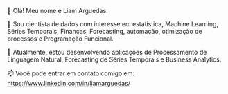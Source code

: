 👋 Olá! Meu nome é Liam Arguedas.

👀 Sou cientista de dados com interesse em estatística, Machine Learning, Séries Temporais, Finanças, Forecasting, automação, otimização de processos e Programação Funcional.

🌱 Atualmente, estou desenvolvendo aplicações de Processamento de Linguagem Natural, Forecasting de Séries Temporais e Business Analytics. 

📫 Você pode entrar em contato comigo em: https://www.linkedin.com/in/liamarguedas/
